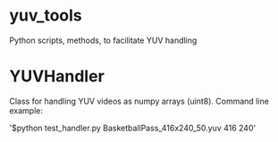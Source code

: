# yuv_tools
Python scripts, methods, to facilitate YUV handling

# YUVHandler
Class for handling YUV videos as numpy arrays (uint8).
Command line example: 

'$python test_handler.py BasketballPass_416x240_50.yuv 416 240'
